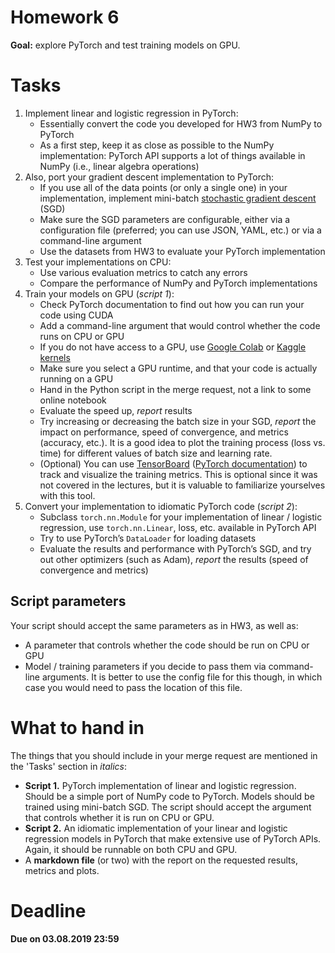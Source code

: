 # Homework 6

**Goal:** explore PyTorch and test training models on GPU.

# Tasks

1. Implement linear and logistic regression in PyTorch:
    - Essentially convert the code you developed for HW3 from NumPy to PyTorch
    - As a first step, keep it as close as possible to the NumPy implementation: PyTorch API supports a lot of things available in NumPy (i.e., linear algebra operations)
2. Also, port your gradient descent implementation to PyTorch:
    - If you use all of the data points (or only a single one) in your implementation, implement mini-batch [stochastic gradient descent](https://en.wikipedia.org/wiki/Stochastic_gradient_descent) (SGD)
    - Make sure the SGD parameters are configurable, either via a configuration file (preferred; you can use JSON, YAML, etc.) or via a command-line argument
    - Use the datasets from HW3 to evaluate your PyTorch implementation
3. Test your implementations on CPU:
    - Use various evaluation metrics to catch any errors
    - Compare the performance of NumPy and PyTorch implementations
4. Train your models on GPU (*script 1*):
    - Check PyTorch documentation to find out how you can run your code using CUDA
    - Add a command-line argument that would control whether the code runs on CPU or GPU
    - If you do not have access to a GPU, use [Google Colab](https://colab.research.google.com/) or [Kaggle kernels](https://www.kaggle.com/kernels)
    - Make sure you select a GPU runtime, and that your code is actually running on a GPU
    - Hand in the Python script in the merge request, not a link to some online notebook
    - Evaluate the speed up, *report* results
    - Try increasing or decreasing the batch size in your SGD, *report* the impact on performance, speed of convergence, and metrics (accuracy, etc.). It is a good idea to plot the training process (loss vs. time) for different values of batch size and learning rate.
    - (Optional) You can use [TensorBoard](https://www.tensorflow.org/tensorboard/) ([PyTorch documentation](https://pytorch.org/docs/stable/tensorboard.html)) to track and visualize the training metrics. This is optional since it was not covered in the lectures, but it is valuable to familiarize yourselves with this tool.
5. Convert your implementation to idiomatic PyTorch code (*script 2*):
    - Subclass `torch.nn.Module` for your implementation of linear / logistic regression, use `torch.nn.Linear`, loss, etc. available in PyTorch API
    - Try to use PyTorch’s `DataLoader` for loading datasets
    - Evaluate the results and performance with PyTorch’s SGD, and try out other optimizers (such as Adam), *report* the results (speed of convergence and metrics)

## Script parameters
Your script should accept the same parameters as in HW3, as well as:
- A parameter that controls whether the code should be run on CPU or GPU
- Model / training parameters if you decide to pass them via command-line arguments. It is better to use the config file for this though, in which case you would need to pass the location of this file.

# What to hand in

The things that you should include in your merge request are mentioned in the 'Tasks' section in *italics*:

- **Script 1.** PyTorch implementation of linear and logistic regression. Should be a simple port of NumPy code to PyTorch. Models should be trained using mini-batch SGD. The script should accept the argument that controls whether it is run on CPU or GPU.
- **Script 2.** An idiomatic implementation of your linear and logistic regression models in PyTorch that make extensive use of PyTorch APIs. Again, it should be runnable on both CPU and GPU.
- A **markdown file** (or two) with the report on the requested results, metrics and plots.

# Deadline

**Due on 03.08.2019 23:59**
